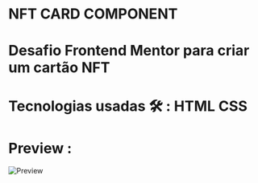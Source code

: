 # NFT CARD COMPONENT 
 
# Desafio Frontend Mentor para criar um cartão NFT
 
# Tecnologias usadas 🛠️ : HTML CSS

# Preview : 

![Preview](https://user-images.githubusercontent.com/102623806/162588732-f2bf30b6-4329-4cef-ba4b-60ce29919186.jpeg)
